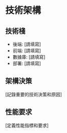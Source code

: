 # 技術架構

## 技術棧
- 後端: [請填寫]
- 前端: [請填寫]
- 數據庫: [請填寫]
- 部署: [請填寫]

## 架構決策
[記錄重要的技術決策和原因]

## 性能要求
[定義性能指標和要求]
